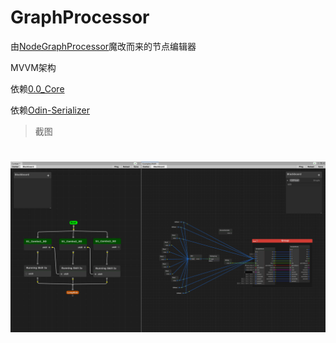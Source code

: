 # GraphProcessor
由[NodeGraphProcessor](https://github.com/alelievr/NodeGraphProcessor.git)魔改而来的节点编辑器

MVVM架构

依赖[0.0_Core](https://github.com/HalfLobsterMan/0.0_Core.git)

依赖[Odin-Serializer](https://github.com/HalfLobsterMan/odin-serializer.git)



> 截图
# ![GOAP](Examples/ScreenShot/1.png)